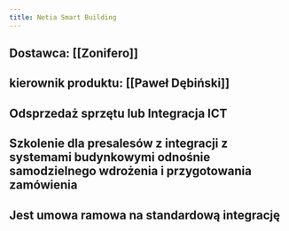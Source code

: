 ```yaml
---
title: Netia Smart Building
---
```


## Dostawca: [[Zonifero]]
## kierownik produktu: [[Paweł Dębiński]]
## Odsprzedaż sprzętu lub Integracja ICT
## Szkolenie dla presalesów z integracji z systemami budynkowymi odnośnie samodzielnego wdrożenia i przygotowania zamówienia
## Jest umowa ramowa na standardową integrację
##
